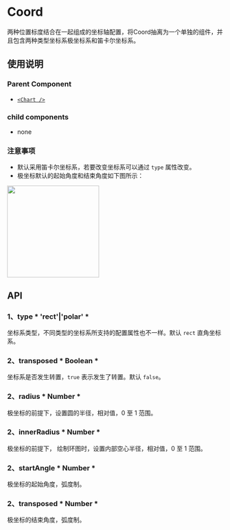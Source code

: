 
# Coord

两种位置标度结合在一起组成的坐标轴配置，将Coord抽离为一个单独的组件，并且包含两种类型坐标系极坐标系和笛卡尔坐标系。

## 使用说明
### Parent Component
- [`<Chart />`](./chart.md)

### child components
- none

### 注意事项

- 默认采用笛卡尔坐标系，若要改变坐标系可以通过 `type` 属性改变。
- 极坐标默认的起始角度和结束角度如下图所示：
<img src="https://zos.alipayobjects.com/skylark/85950a42-9579-44cb-b656-8dd28c9a014a/attach/2378/d648679184c6977c/image.png" width="214px">

## API

### 1、type 	* 'rect'|'polar' *
坐标系类型，不同类型的坐标系所支持的配置属性也不一样。默认 `rect` 直角坐标系。

### 2、transposed 	* Boolean *
坐标系是否发生转置，`true` 表示发生了转置。默认 `false`。

### 2、radius 	* Number *
极坐标的前提下，设置圆的半径，相对值，0 至 1 范围。

### 2、innerRadius 	* Number *
极坐标的前提下， 绘制环图时，设置内部空心半径，相对值，0 至 1 范围。

### 2、startAngle 	* Number *
极坐标的起始角度，弧度制。

### 2、transposed 	* Number *
极坐标的结束角度，弧度制。
